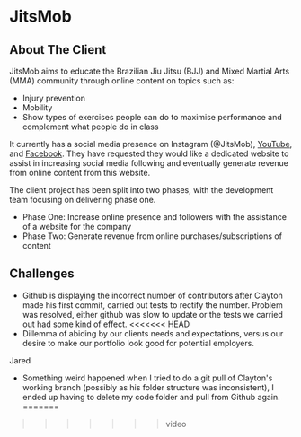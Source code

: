 # JitsMob

## About The Client

JitsMob aims to educate the Brazilian Jiu Jitsu (BJJ) and Mixed Martial Arts (MMA) community through online content on topics such as: 
 * Injury prevention 
 * Mobility 
 * Show types of exercises people can do to maximise performance and complement what people do in class 

It currently has a social media presence on Instagram (@JitsMob), [YouTube](https://www.youtube.com/channel/UCe6FjCO70FkCIqaGkPEyXZQ), and [Facebook](https://www.facebook.com/JitsMob-1854775828114449/). They have requested they would like a dedicated website to assist in increasing social media following and eventually generate revenue from online content from this website.


The client project has been split into two phases, with the development team focusing on delivering phase one.
 * Phase One: Increase online presence and followers with the assistance of a website for the company
 * Phase Two: Generate revenue from online purchases/subscriptions of content

## Challenges

- Github is displaying the incorrect number of contributors after Clayton made his first commit, carried out tests to rectify the number. Problem was resolved, either github was slow to update or the tests we carried out had some kind of effect.
<<<<<<< HEAD
- Dillemma of abiding by our clients needs and expectations, versus our desire to make our portfolio look good for potential employers.

Jared
- Something weird happened when I tried to do a git pull of Clayton's working branch (possibly as his folder structure was inconsistent), I ended up having to delete my code folder and pull from Github again.
=======
>>>>>>> video
